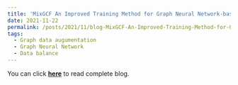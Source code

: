 ```yaml
---
title: 'MixGCF An Improved Training Method for Graph Neural Network-based Recommender Systems'
date: 2021-11-22
permalink: /posts/2021/11/blog-MixGCF-An-Improved-Training-Method-for-Graph-Neural-Network-based-Recommender-Systems/
tags:
  - Graph data augumentation
  - Graph Neural Network
  - Data balance
---
```


You can click [**here**](https://pridelee.github.io/files/blog/MixGCF-An-Improved-Training-Method-for-Graph-Neural-Network-based-Recommender-Systems.pdf) to read complete blog.
